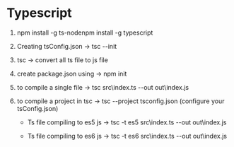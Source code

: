 # Typescript
1. npm install -g ts-nodenpm install -g typescript

2. Creating tsConfig.json →  tsc --init

3. tsc → convert all ts file to js file

3. create package.json using → npm init

4. to compile a single file → tsc src\index.ts --out out\index.js

5. to compile a project in tsc → tsc --project tsconfig.json (configure your tsConfig.json)

   *   Ts file compiling to es5 js → tsc -t es5  src\index.ts --out out\index.js

    *   Ts file compiling to es6 js → tsc -t es6  src\index.ts --out out\index.js
